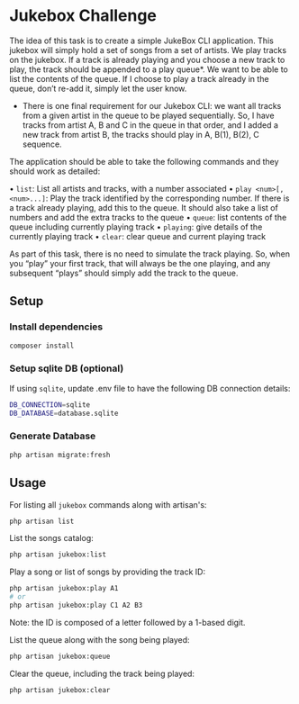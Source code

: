 # Jukebox Challenge

The idea of this task is to create a simple JukeBox CLI application.
This jukebox will simply hold a set of songs from a set of artists. We play
tracks on the jukebox. If a track is already playing and you choose a new track
to play, the track should be appended to a play queue\*. We want to be able to
list the contents of the queue. If I choose to play a track already in the
queue, don’t re-add it, simply let the user know.

- There is one final requirement for our Jukebox CLI: we want all tracks from a
    given artist in the queue to be played sequentially. So, I have tracks from
    artist A, B and C in the queue in that order, and I added a new track from
    artist B, the tracks should play in A, B(1), B(2), C sequence.

The application should be able to take the following commands and they should
work as detailed:

• `list`: List all artists and tracks, with a number associated
• `play <num>[,<num>...]`: Play the track identified by the corresponding number.
If there is a track already playing, add this to the queue. It should also
take a list of numbers and add the extra tracks to the queue
• `queue`: list contents of the queue including currently playing track
• `playing`: give details of the currently playing track
• `clear`: clear queue and current playing track

As part of this task, there is no need to simulate the track playing. So, when
you “play” your first track, that will always be the one playing, and any
subsequent “plays” should simply add the track to the queue.

## Setup

### Install dependencies

```sh
composer install
```

### Setup sqlite DB (optional)

If using `sqlite`, update .env file to have the following DB connection details:

```bash
DB_CONNECTION=sqlite
DB_DATABASE=database.sqlite
```

### Generate Database


```sh
php artisan migrate:fresh
```

## Usage

For listing all `jukebox` commands along with artisan's:

```sh
php artisan list
```

List the songs catalog:

```sh
php artisan jukebox:list
```

Play a song or list of songs by providing the track ID:

```sh
php artisan jukebox:play A1
# or
php artisan jukebox:play C1 A2 B3
```

Note: the ID is composed of a letter followed by a 1-based digit.

List the queue along with the song being played:

```sh
php artisan jukebox:queue
```

Clear the queue, including the track being played:

```sh
php artisan jukebox:clear
```
